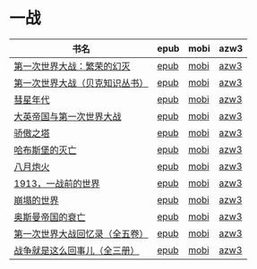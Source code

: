 # 一战

| 书名 | epub | mobi | azw3 |
| --- | --- | --- | --- |
| [第一次世界大战：繁荣的幻灭](http://ct.dalanmei.com/f/31084289-571724931-eeb21c) | [epub](http://ct.dalanmei.com/f/31084289-571724931-eeb21c) | [mobi](http://ct.dalanmei.com/f/31084289-572112113-31c25c) | [azw3](http://ct.dalanmei.com/f/31084289-572115906-6b999f) |
| [第一次世界大战（贝克知识丛书）](http://ct.dalanmei.com/f/31084289-571653769-466da4) | [epub](http://ct.dalanmei.com/f/31084289-571653769-466da4) | [mobi](http://ct.dalanmei.com/f/31084289-572117369-088e8c) | [azw3](http://ct.dalanmei.com/f/31084289-572179788-90dce3) |
| [彗星年代](http://ct.dalanmei.com/f/31084289-571623321-467b69) | [epub](http://ct.dalanmei.com/f/31084289-571623321-467b69) | [mobi](http://ct.dalanmei.com/f/31084289-572131098-b4b8bb) | [azw3](http://ct.dalanmei.com/f/31084289-572190809-59d793) |
| [大英帝国与第一次世界大战](http://ct.dalanmei.com/f/31084289-571550999-ea06ba) | [epub](http://ct.dalanmei.com/f/31084289-571550999-ea06ba) | [mobi](http://ct.dalanmei.com/f/31084289-571858195-61a0b7) | [azw3](http://ct.dalanmei.com/f/31084289-572201995-3bcc0a) |
| [骄傲之塔](http://ct.dalanmei.com/f/31084289-571555454-e3325a) | [epub](http://ct.dalanmei.com/f/31084289-571555454-e3325a) | [mobi](http://ct.dalanmei.com/f/31084289-571905077-2765a7) | [azw3](http://ct.dalanmei.com/f/31084289-572202936-00325c) |
| [哈布斯堡的灭亡](http://ct.dalanmei.com/f/31084289-571606091-1cf2b2) | [epub](http://ct.dalanmei.com/f/31084289-571606091-1cf2b2) | [mobi](http://ct.dalanmei.com/f/31084289-571736568-fa790b) | [azw3](http://ct.dalanmei.com/f/31084289-571914947-12eafd) |
| [八月炮火](http://ct.dalanmei.com/f/31084289-571553299-9aad2b) | [epub](http://ct.dalanmei.com/f/31084289-571553299-9aad2b) | [mobi](http://ct.dalanmei.com/f/31084289-571884033-2820d2) | [azw3](http://ct.dalanmei.com/f/31084289-572069698-be2b88) |
| [1913，一战前的世界](http://ct.dalanmei.com/f/31084289-571586451-04eeb4) | [epub](http://ct.dalanmei.com/f/31084289-571586451-04eeb4) | [mobi](http://ct.dalanmei.com/f/31084289-571732670-fd87e9) | [azw3](http://ct.dalanmei.com/f/31084289-571844702-231f5f) |
| [崩塌的世界](http://ct.dalanmei.com/f/31084289-571517670-7c0cf9) | [epub](http://ct.dalanmei.com/f/31084289-571517670-7c0cf9) | [mobi](http://ct.dalanmei.com/f/31084289-571778342-93694e) | [azw3](http://ct.dalanmei.com/f/31084289-571877271-148ece) |
| [奥斯曼帝国的衰亡](http://ct.dalanmei.com/f/31084289-571433371-8c2e7d) | [epub](http://ct.dalanmei.com/f/31084289-571433371-8c2e7d) | [mobi](http://ct.dalanmei.com/f/31084289-571784173-f4a383) | [azw3](http://ct.dalanmei.com/f/31084289-571884850-f898dc) |
| [第一次世界大战回忆录（全五卷）](http://ct.dalanmei.com/f/31084289-571457639-79e29b) | [epub](http://ct.dalanmei.com/f/31084289-571457639-79e29b) | [mobi](http://ct.dalanmei.com/f/31084289-571790725-7661dc) | [azw3](http://ct.dalanmei.com/f/31084289-571898022-ed069a) |
| [战争就是这么回事儿（全三册）](http://ct.dalanmei.com/f/31084289-571458618-137f32) | [epub](http://ct.dalanmei.com/f/31084289-571458618-137f32) | [mobi](http://ct.dalanmei.com/f/31084289-571791846-5aee0a) | [azw3](http://ct.dalanmei.com/f/31084289-571901759-58c6d0) |
